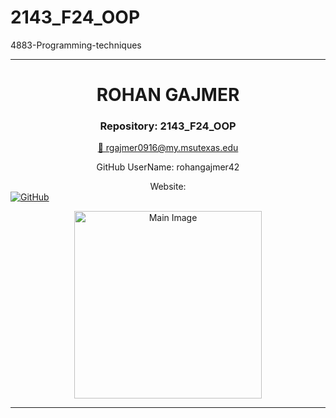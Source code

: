 # 2143_F24_OOP
4883-Programming-techniques

---

<h1 align="center">ROHAN GAJMER</h1>


<h3 align="center">Repository:      2143_F24_OOP</h3>

<p align="center">
  <a href="mailto:rgajmer0916@my.msutexas.edu">📧 rgajmer0916@my.msutexas.edu</a>  
</p>

<p align="center">
     GitHub UserName:  rohangajmer42
  
 <center>Website:              <a href="https://github.com/rohangajmer42"> </center>
    <img src="https://img.shields.io/badge/-GitHub-181717?style=flat-square&logo=github&logoColor=white" alt="GitHub">
  </a>

</p>

<p align="center">
  <img src="https://avatars.githubusercontent.com/u/90803596?v=4" width="300" alt="Main Image">
</p>

---



